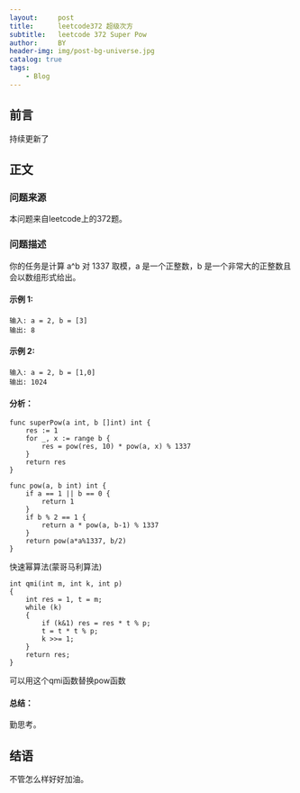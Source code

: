 ```yaml
---
layout:     post
title:      leetcode372 超级次方
subtitle:   leetcode 372 Super Pow
author:     BY
header-img: img/post-bg-universe.jpg
catalog: true
tags:
    - Blog
---
```



## 前言

持续更新了

## 正文

### 问题来源

本问题来自leetcode上的372题。  

### 问题描述

你的任务是计算 a^b 对 1337 取模，a 是一个正整数，b 是一个非常大的正整数且会以数组形式给出。  

#### 示例 1:
```
输入: a = 2, b = [3]
输出: 8
```

#### 示例 2:
```
输入: a = 2, b = [1,0]
输出: 1024
```

#### 分析：
```
func superPow(a int, b []int) int {
    res := 1
    for _, x := range b {
        res = pow(res, 10) * pow(a, x) % 1337
    }
    return res
}

func pow(a, b int) int {
    if a == 1 || b == 0 {
        return 1
    }
    if b % 2 == 1 {
        return a * pow(a, b-1) % 1337
    }
    return pow(a*a%1337, b/2) 
}
```
快速幂算法(蒙哥马利算法)  
```
int qmi(int m, int k, int p)
{
    int res = 1, t = m;
    while (k)
    {
        if (k&1) res = res * t % p;
        t = t * t % p;
        k >>= 1;
    }
    return res;
}
```
可以用这个qmi函数替换pow函数  
#### 总结：
勤思考。  

## 结语
不管怎么样好好加油。  
